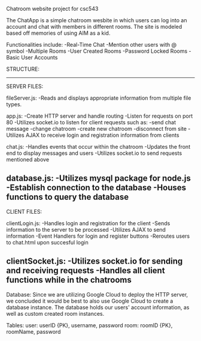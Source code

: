 Chatroom website project for csc543

The ChatApp is a simple chatroom wesbite in which users can log into an account and chat with
members in different rooms. The site is modeled based off memories of using AIM as a kid.

Functionalities include:
-Real-Time Chat
-Mention other users with @ symbol
-Multiple Rooms
-User Created Rooms
-Password Locked Rooms
-Basic User Accounts


STRUCTURE:

---------------------------------------------------------------------------
SERVER FILES:

fileServer.js:
-Reads and displays appropriate information from multiple file types.


app.js:
-Create HTTP server and handle routing
-Listen for requests on port 80
-Utilizes socket.io to listen for client requests such as:
	-send chat message
	-change chatroom
	-create new chatroom
	-disconnect from site
-Utilizes AJAX to receive login and registration information from clients


chat.js:
-Handles events that occur within the chatroom
-Updates the front end to display messages and users
-Utilizes socket.io to send requests mentioned above


database.js:
-Utilizes mysql package for node.js
-Establish connection to the database
-Houses functions to query the database
----------------------------------------------------------------------------

CLIENT FILES:

clientLogin.js:
-Handles login and registration for the client
-Sends information to the server to be processed
-Utilizes AJAX to send information
-Event Handlers for login and register buttons
-Reroutes users to chat.html upon succesful login


clientSocket.js:
-Utilizes socket.io for sending and receiving requests
-Handles all client functions while in the chatrooms
----------------------------------------------------------------------------

Database:
Since we are utilizing Google Cloud to deploy the HTTP server, we concluded it would be best
to also use Google Cloud to create a database instance. The database holds our users' account
information, as well as custom created room instances.

Tables:
user: userID {PK}, username, password
room: roomID {PK}, roomName, password


